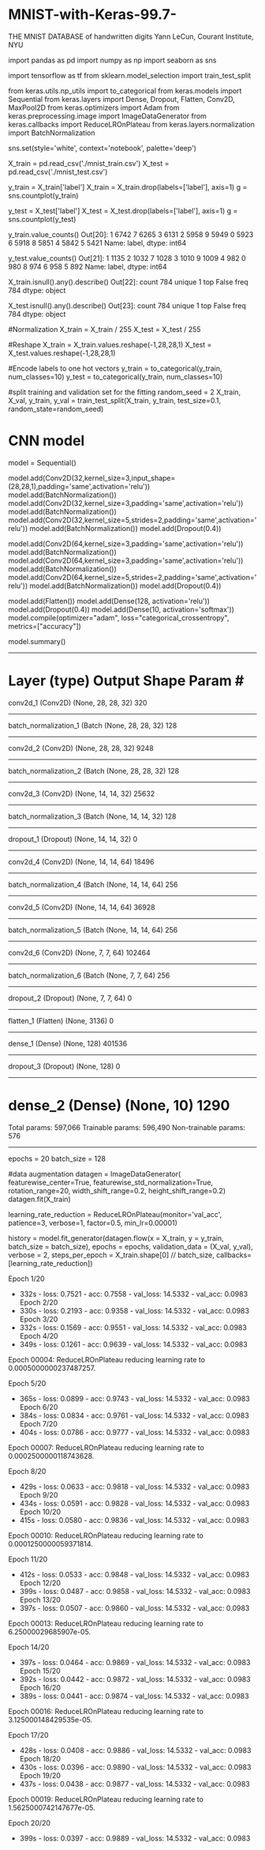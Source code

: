 # MNIST-with-Keras-99.7-
THE MNIST DATABASE  of handwritten digits Yann LeCun, Courant Institute, NYU


import pandas as pd
import numpy as np
import seaborn as sns

import tensorflow as tf
from sklearn.model_selection import train_test_split

from keras.utils.np_utils import to_categorical
from keras.models import Sequential
from keras.layers import Dense, Dropout, Flatten, Conv2D, MaxPool2D
from keras.optimizers import Adam
from keras.preprocessing.image import ImageDataGenerator
from keras.callbacks import ReduceLROnPlateau
from keras.layers.normalization import BatchNormalization

sns.set(style='white', context='notebook', palette='deep')

X_train = pd.read_csv('./mnist_train.csv')
X_test = pd.read_csv('./mnist_test.csv')

y_train = X_train['label']
X_train = X_train.drop(labels=['label'], axis=1)
g = sns.countplot(y_train)

y_test = X_test['label']
X_test = X_test.drop(labels=['label'], axis=1)
g = sns.countplot(y_test)


y_train.value_counts()
Out[20]:
1    6742
7    6265
3    6131
2    5958
9    5949
0    5923
6    5918
8    5851
4    5842
5    5421
Name: label, dtype: int64


y_test.value_counts()
Out[21]:
1    1135
2    1032
7    1028
3    1010
9    1009
4     982
0     980
8     974
6     958
5     892
Name: label, dtype: int64


X_train.isnull().any().describe()
Out[22]:
count       784
unique        1
top       False
freq        784
dtype: object


X_test.isnull().any().describe()
Out[23]:
count       784
unique        1
top       False
freq        784
dtype: object


#Normalization
X_train = X_train / 255
X_test = X_test / 255

#Reshape
X_train = X_train.values.reshape(-1,28,28,1)
X_test = X_test.values.reshape(-1,28,28,1)


#Encode labels to one hot vectors
y_train = to_categorical(y_train, num_classes=10)
y_test = to_categorical(y_train, num_classes=10)


#split training and validation set for the fitting
random_seed = 2
X_train, X_val, y_train, y_val = train_test_split(X_train,
                                                 y_train,
                                                 test_size=0.1,
                                                 random_state=random_seed)


#  CNN model
model = Sequential()

model.add(Conv2D(32,kernel_size=3,input_shape=(28,28,1),padding='same',activation='relu'))
model.add(BatchNormalization())
model.add(Conv2D(32,kernel_size=3,padding='same',activation='relu'))
model.add(BatchNormalization())
model.add(Conv2D(32,kernel_size=5,strides=2,padding='same',activation='relu'))
model.add(BatchNormalization())
model.add(Dropout(0.4))

model.add(Conv2D(64,kernel_size=3,padding='same',activation='relu'))
model.add(BatchNormalization())
model.add(Conv2D(64,kernel_size=3,padding='same',activation='relu'))
model.add(BatchNormalization())
model.add(Conv2D(64,kernel_size=5,strides=2,padding='same',activation='relu'))
model.add(BatchNormalization())
model.add(Dropout(0.4))

model.add(Flatten())
model.add(Dense(128, activation='relu'))
model.add(Dropout(0.4))
model.add(Dense(10, activation='softmax'))
model.compile(optimizer="adam", loss="categorical_crossentropy", metrics=["accuracy"])


model.summary()
_________________________________________________________________
Layer (type)                 Output Shape              Param #   
=================================================================
conv2d_1 (Conv2D)            (None, 28, 28, 32)        320       
_________________________________________________________________
batch_normalization_1 (Batch (None, 28, 28, 32)        128       
_________________________________________________________________
conv2d_2 (Conv2D)            (None, 28, 28, 32)        9248      
_________________________________________________________________
batch_normalization_2 (Batch (None, 28, 28, 32)        128       
_________________________________________________________________
conv2d_3 (Conv2D)            (None, 14, 14, 32)        25632     
_________________________________________________________________
batch_normalization_3 (Batch (None, 14, 14, 32)        128       
_________________________________________________________________
dropout_1 (Dropout)          (None, 14, 14, 32)        0         
_________________________________________________________________
conv2d_4 (Conv2D)            (None, 14, 14, 64)        18496     
_________________________________________________________________
batch_normalization_4 (Batch (None, 14, 14, 64)        256       
_________________________________________________________________
conv2d_5 (Conv2D)            (None, 14, 14, 64)        36928     
_________________________________________________________________
batch_normalization_5 (Batch (None, 14, 14, 64)        256       
_________________________________________________________________
conv2d_6 (Conv2D)            (None, 7, 7, 64)          102464    
_________________________________________________________________
batch_normalization_6 (Batch (None, 7, 7, 64)          256       
_________________________________________________________________
dropout_2 (Dropout)          (None, 7, 7, 64)          0         
_________________________________________________________________
flatten_1 (Flatten)          (None, 3136)              0         
_________________________________________________________________
dense_1 (Dense)              (None, 128)               401536    
_________________________________________________________________
dropout_3 (Dropout)          (None, 128)               0         
_________________________________________________________________
dense_2 (Dense)              (None, 10)                1290      
=================================================================
Total params: 597,066
Trainable params: 596,490
Non-trainable params: 576
_________________________________________________________________


epochs = 20
batch_size = 128


#data augmentation
datagen = ImageDataGenerator(
            featurewise_center=True,
            featurewise_std_normalization=True,
            rotation_range=20,
            width_shift_range=0.2,
            height_shift_range=0.2)
datagen.fit(X_train)


learning_rate_reduction = ReduceLROnPlateau(monitor='val_acc',
                                           patience=3,
                                           verbose=1,
                                           factor=0.5,
                                           min_lr=0.00001)
                                           
                                           

history = model.fit_generator(datagen.flow(x = X_train, y = y_train, batch_size = batch_size),
                   epochs = epochs, validation_data = (X_val, y_val),
                   verbose = 2, 
                   steps_per_epoch = X_train.shape[0] // batch_size,
                   callbacks=[learning_rate_reduction])
                   
                   
Epoch 1/20
 - 332s - loss: 0.7521 - acc: 0.7558 - val_loss: 14.5332 - val_acc: 0.0983
Epoch 2/20
 - 330s - loss: 0.2193 - acc: 0.9358 - val_loss: 14.5332 - val_acc: 0.0983
Epoch 3/20
 - 332s - loss: 0.1569 - acc: 0.9551 - val_loss: 14.5332 - val_acc: 0.0983
Epoch 4/20
 - 349s - loss: 0.1261 - acc: 0.9639 - val_loss: 14.5332 - val_acc: 0.0983

Epoch 00004: ReduceLROnPlateau reducing learning rate to 0.0005000000237487257.


Epoch 5/20
 - 365s - loss: 0.0899 - acc: 0.9743 - val_loss: 14.5332 - val_acc: 0.0983
Epoch 6/20
 - 384s - loss: 0.0834 - acc: 0.9761 - val_loss: 14.5332 - val_acc: 0.0983
Epoch 7/20
 - 404s - loss: 0.0786 - acc: 0.9777 - val_loss: 14.5332 - val_acc: 0.0983

Epoch 00007: ReduceLROnPlateau reducing learning rate to 0.0002500000118743628.


Epoch 8/20
 - 429s - loss: 0.0633 - acc: 0.9818 - val_loss: 14.5332 - val_acc: 0.0983
Epoch 9/20
 - 434s - loss: 0.0591 - acc: 0.9828 - val_loss: 14.5332 - val_acc: 0.0983
Epoch 10/20
 - 415s - loss: 0.0580 - acc: 0.9836 - val_loss: 14.5332 - val_acc: 0.0983

Epoch 00010: ReduceLROnPlateau reducing learning rate to 0.0001250000059371814.


Epoch 11/20
 - 412s - loss: 0.0533 - acc: 0.9848 - val_loss: 14.5332 - val_acc: 0.0983
Epoch 12/20
 - 399s - loss: 0.0487 - acc: 0.9858 - val_loss: 14.5332 - val_acc: 0.0983
Epoch 13/20
 - 397s - loss: 0.0507 - acc: 0.9860 - val_loss: 14.5332 - val_acc: 0.0983

Epoch 00013: ReduceLROnPlateau reducing learning rate to 6.25000029685907e-05.


Epoch 14/20
 - 397s - loss: 0.0464 - acc: 0.9869 - val_loss: 14.5332 - val_acc: 0.0983
Epoch 15/20
 - 392s - loss: 0.0442 - acc: 0.9872 - val_loss: 14.5332 - val_acc: 0.0983
Epoch 16/20
 - 389s - loss: 0.0441 - acc: 0.9874 - val_loss: 14.5332 - val_acc: 0.0983

Epoch 00016: ReduceLROnPlateau reducing learning rate to 3.125000148429535e-05.


Epoch 17/20
 - 428s - loss: 0.0408 - acc: 0.9886 - val_loss: 14.5332 - val_acc: 0.0983
Epoch 18/20
 - 430s - loss: 0.0396 - acc: 0.9890 - val_loss: 14.5332 - val_acc: 0.0983
Epoch 19/20
 - 437s - loss: 0.0438 - acc: 0.9877 - val_loss: 14.5332 - val_acc: 0.0983

Epoch 00019: ReduceLROnPlateau reducing learning rate to 1.5625000742147677e-05.


Epoch 20/20
 - 399s - loss: 0.0397 - acc: 0.9889 - val_loss: 14.5332 - val_acc: 0.0983

